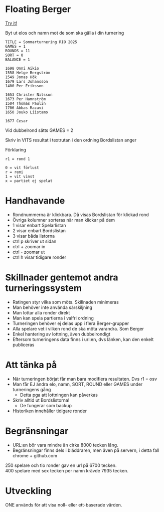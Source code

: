 # Floating Berger

[Try it!](https://christernilsson.github.io/2025/013-FloatingBerger/)

Byt ut elos och namn mot de som ska gälla i din turnering

```
TITLE = Sommarturnering RIO 2025
GAMES = 1
ROUNDS = 11
SORT = 0
BALANCE = 1

1698 Onni Aikio
1558 Helge Bergström
1549 Jonas Hök
1679 Lars Johansson
1400 Per Eriksson

1653 Christer Nilsson
1673 Per Hamnström
1504 Thomas Paulin
1706 Abbas Razavi
1650 Jouko Liistamo

1677 Cesar

```

Vid dubbelrond sätts GAMES = 2  

Skriv in VITS resultat i textrutan i den ordning Bordslistan anger  

Förklaring
```
r1 = rond 1

0 = vit förlust
r = remi
1 = vit vinst
x = partiet ej spelat
```

# Handhavande

* Rondnummerna är klickbara. Då visas Bordslistan för klickad rond
* Övriga kolumner sorteras när man klickar på dem
* 1 visar enbart Spelarlistan
* 2 visar enbart Bordslistan
* 3 visar båda listorna
* ctrl p skriver ut sidan
* ctrl + zoomar in
* ctrl - zoomar ut
* ctrl h visar tidigare ronder

# Skillnader gentemot andra turneringssystem

* Ratingen styr vilka som möts. Skillnaden minimeras
* Man behöver inte använda särskiljning
* Man lottar alla ronder direkt
* Man kan spela partierna i valfri ordning
* Turneringen behöver ej delas upp i flera Berger-grupper
* Alla spelare vet i vilken rond de ska möta varandra. Som Berger
* Enkel hantering av lottning, även dubbelrondigt
* Eftersom turneringens data finns i url:en, dvs länken, kan den enkelt publiceras

# Att tänka på

* När turneringen börjat får man bara modifiera resultaten. Dvs r1 = osv
* Man får EJ ändra elo, namn, SORT, ROUND eller GAMES under turneringens gång
	* Detta pga att lottningen kan påverkas
* Skriv alltid ut Bordslistorna! 
	* De fungerar som backup
* Historiken innehåller tidigare ronder

# Begränsningar

* URL:en bör vara mindre än cirka 8000 tecken lång. 
* Begränsningar finns dels i bläddraren, men även på servern, i detta fall chrome + github.com

250 spelare och tio ronder gav en url på 6700 tecken.  
400 spelare med sex tecken per namn krävde 7935 tecken.  

# Utveckling

ONE används för att visa noll- eller ett-baserade värden.  
